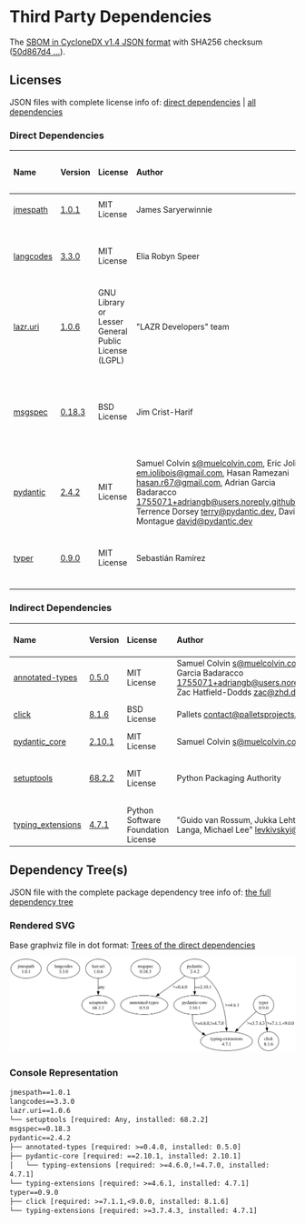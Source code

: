 # Third Party Dependencies

<!--[[[fill sbom_sha256()]]]-->
The [SBOM in CycloneDX v1.4 JSON format](https://git.sr.ht/~sthagen/turvallisuusneuvonta/blob/default/etc/sbom/cdx.json) with SHA256 checksum ([50d867d4 ...](https://git.sr.ht/~sthagen/turvallisuusneuvonta/blob/default/etc/sbom/cdx.json.sha256 "sha256:50d867d4c6efc00fbab3f6e8d211c72e5c2f11cffe4438f120f9ccb191ed9568")).
<!--[[[end]]] (checksum: f55332b9e584eec5ac56000e878e55bc)-->
## Licenses

JSON files with complete license info of: [direct dependencies](direct-dependency-licenses.json) | [all dependencies](all-dependency-licenses.json)

### Direct Dependencies

<!--[[[fill direct_dependencies_table()]]]-->
| Name                                                | Version                                            | License                                             | Author                                                                                                                                                                                                                                                        | Description (from packaging data)                                                                        |
|:----------------------------------------------------|:---------------------------------------------------|:----------------------------------------------------|:--------------------------------------------------------------------------------------------------------------------------------------------------------------------------------------------------------------------------------------------------------------|:---------------------------------------------------------------------------------------------------------|
| [jmespath](https://github.com/jmespath/jmespath.py) | [1.0.1](https://pypi.org/project/jmespath/1.0.1/)  | MIT License                                         | James Saryerwinnie                                                                                                                                                                                                                                            | JSON Matching Expressions                                                                                |
| [langcodes](https://github.com/rspeer/langcodes)    | [3.3.0](https://pypi.org/project/langcodes/3.3.0/) | MIT License                                         | Elia Robyn Speer                                                                                                                                                                                                                                              | Tools for labeling human languages with IETF language tags                                               |
| [lazr.uri](https://launchpad.net/lazr.uri)          | [1.0.6](https://pypi.org/project/lazr.uri/1.0.6/)  | GNU Library or Lesser General Public License (LGPL) | "LAZR Developers" team                                                                                                                                                                                                                                        | A self-contained, easily reusable library for parsing, manipulating,                                     |
| [msgspec](https://jcristharif.com/msgspec/)         | [0.18.3](https://pypi.org/project/msgspec/0.18.3/) | BSD License                                         | Jim Crist-Harif                                                                                                                                                                                                                                               | A fast serialization and validation library, with builtin support for JSON, MessagePack, YAML, and TOML. |
| [pydantic](https://github.com/pydantic/pydantic)    | [2.4.2](https://pypi.org/project/pydantic/2.4.2/)  | MIT License                                         | Samuel Colvin <s@muelcolvin.com>, Eric Jolibois <em.jolibois@gmail.com>, Hasan Ramezani <hasan.r67@gmail.com>, Adrian Garcia Badaracco <1755071+adriangb@users.noreply.github.com>, Terrence Dorsey <terry@pydantic.dev>, David Montague <david@pydantic.dev> | Data validation using Python type hints                                                                  |
| [typer](https://github.com/tiangolo/typer)          | [0.9.0](https://pypi.org/project/typer/0.9.0/)     | MIT License                                         | Sebastián Ramírez                                                                                                                                                                                                                                             | Typer, build great CLIs. Easy to code. Based on Python type hints.                                       |
<!--[[[end]]] (checksum: 6d59fdd9abb4305d90f55b78c6f4a239)-->

### Indirect Dependencies

<!--[[[fill indirect_dependencies_table()]]]-->
| Name                                                                                      | Version                                                    | License                            | Author                                                                                                                                  | Description (from packaging data)                                       |
|:------------------------------------------------------------------------------------------|:-----------------------------------------------------------|:-----------------------------------|:----------------------------------------------------------------------------------------------------------------------------------------|:------------------------------------------------------------------------|
| [annotated-types](https://github.com/annotated-types/annotated-types/blob/main/README.md) | [0.5.0](https://pypi.org/project/annotated-types/0.5.0/)   | MIT License                        | Samuel Colvin <s@muelcolvin.com>, Adrian Garcia Badaracco <1755071+adriangb@users.noreply.github.com>, Zac Hatfield-Dodds <zac@zhd.dev> | Reusable constraint types to use with typing.Annotated                  |
| [click](https://palletsprojects.com/p/click/)                                             | [8.1.6](https://pypi.org/project/click/8.1.6/)             | BSD License                        | Pallets <contact@palletsprojects.com>                                                                                                   | Composable command line interface toolkit                               |
| [pydantic_core](https://github.com/pydantic/pydantic-core)                                | [2.10.1](https://pypi.org/project/pydantic_core/2.10.1/)   | MIT License                        | Samuel Colvin <s@muelcolvin.com>                                                                                                        | UNKNOWN                                                                 |
| [setuptools](https://github.com/pypa/setuptools)                                          | [68.2.2](https://pypi.org/project/setuptools/68.2.2/)      | MIT License                        | Python Packaging Authority                                                                                                              | Easily download, build, install, upgrade, and uninstall Python packages |
| [typing_extensions](https://github.com/python/typing_extensions)                          | [4.7.1](https://pypi.org/project/typing_extensions/4.7.1/) | Python Software Foundation License | "Guido van Rossum, Jukka Lehtosalo, Łukasz Langa, Michael Lee" <levkivskyi@gmail.com>                                                   | Backported and Experimental Type Hints for Python 3.7+                  |
<!--[[[end]]] (checksum: cd95ade9e642912a75079c2419ff2876)-->

## Dependency Tree(s)

JSON file with the complete package dependency tree info of: [the full dependency tree](package-dependency-tree.json)

### Rendered SVG

Base graphviz file in dot format: [Trees of the direct dependencies](package-dependency-tree.dot.txt)

<img src="./package-dependency-tree.svg" alt="Trees of the direct dependencies" title="Trees of the direct dependencies"/>

### Console Representation

<!--[[[fill dependency_tree_console_text()]]]-->
````console
jmespath==1.0.1
langcodes==3.3.0
lazr.uri==1.0.6
└── setuptools [required: Any, installed: 68.2.2]
msgspec==0.18.3
pydantic==2.4.2
├── annotated-types [required: >=0.4.0, installed: 0.5.0]
├── pydantic-core [required: ==2.10.1, installed: 2.10.1]
│   └── typing-extensions [required: >=4.6.0,!=4.7.0, installed: 4.7.1]
└── typing-extensions [required: >=4.6.1, installed: 4.7.1]
typer==0.9.0
├── click [required: >=7.1.1,<9.0.0, installed: 8.1.6]
└── typing-extensions [required: >=3.7.4.3, installed: 4.7.1]
````
<!--[[[end]]] (checksum: 242f6e00671abd82260b4f4659972518)-->
